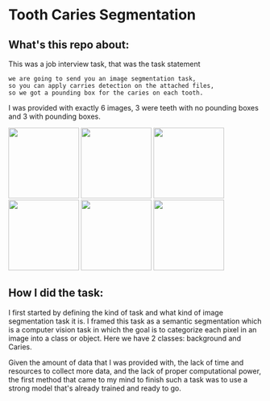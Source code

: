 # Tooth Caries Segmentation

## What's this repo about:

This was a job interview task, that was the task statement
```
we are going to send you an image segmentation task,
so you can apply carries detection on the attached files,
so we got a pounding box for the caries on each tooth.
```
I was provided with exactly 6 images, 3 were teeth with no pounding boxes and 3 with pounding boxes.

<img src="https://github.com/Aml-Hassan-Abd-El-hamid/tooth-carries-segmentation/assets/66205928/2e8e6af2-4583-429c-b6d1-35e034f7ad49" width="140" height="140" >
<img src="https://github.com/Aml-Hassan-Abd-El-hamid/tooth-carries-segmentation/assets/66205928/6da4bb31-6548-4db1-b1db-12ddfe3637b0" width="140" height="140" >
<img src="https://github.com/Aml-Hassan-Abd-El-hamid/tooth-carries-segmentation/assets/66205928/51c22866-7f2f-49f0-87ce-1777fde518cc" width="140" height="140" ><br>
<img src="https://github.com/Aml-Hassan-Abd-El-hamid/tooth-carries-segmentation/assets/66205928/90c52ca3-d0f4-40be-86b8-0b14d6118555" width="140" height="140" >
<img src="https://github.com/Aml-Hassan-Abd-El-hamid/tooth-carries-segmentation/assets/66205928/59173f54-970d-46a1-9479-7fca9f4b2177" width="140" height="140" >
<img src="https://github.com/Aml-Hassan-Abd-El-hamid/tooth-carries-segmentation/assets/66205928/b26edf6a-579a-4c1e-b84b-b005158eb019" width="140" height="140" >

## How I did the task:

I first started by defining the kind of task and what kind of image segmentation task it is. I framed this task as a semantic segmentation which is a computer vision task in which the goal is to categorize each pixel in an image into a class or object. Here we have 2 classes: background and Caries.

Given the amount of data that I was provided with, the lack of time and resources to collect more data, and the lack of proper computational power, the first method that came to my mind to finish such a task was to use a strong model that's already trained and ready to go.<br>

